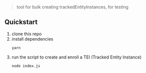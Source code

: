 > tool for bulk creating trackedEntityInstances, for testing

## Quickstart

  1. clone this repo
  1. install dependencies
      ```bash
      yarn
      ```
  1. run the script to create and enroll a TEI (Tracked Entity Instance)
      ```
      node index.js
      ```

